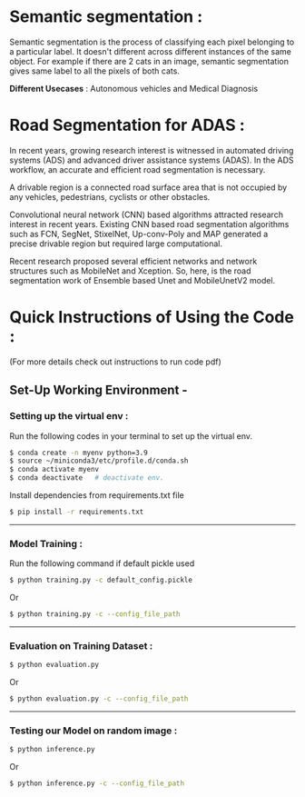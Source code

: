 # Semantic segmentation :

Semantic segmentation is the process of classifying each pixel belonging to a particular label. It doesn't different across different instances of the same object. For example if there are 2 cats in an image, semantic segmentation gives same label to all the pixels of both cats.

**Different Usecases** : Autonomous vehicles and Medical Diagnosis

# Road Segmentation for ADAS :
In recent years, growing research interest is witnessed in automated driving systems (ADS) and advanced driver assistance systems (ADAS). 
In the ADS workflow, an accurate and efficient road segmentation is necessary. 

A drivable region is a connected road surface area that is not occupied by any vehicles, pedestrians, cyclists or other obstacles. 

Convolutional neural network (CNN) based algorithms attracted research interest in recent years. Existing CNN based road segmentation algorithms such as FCN, SegNet, StixelNet, Up-conv-Poly and MAP generated a precise drivable region but required large computational. 

Recent research proposed several efficient networks and network structures such as MobileNet and Xception. So, here, is the road segmentation work of Ensemble based Unet and MobileUnetV2 model.


# Quick Instructions of Using the Code :
(For more details check out instructions to run code pdf)

## Set-Up Working Environment - 

### Setting up the virtual env :

 Run the following codes in your terminal to set up the virtual env.

```bash	
$ conda create -n myenv python=3.9
$ source ~/miniconda3/etc/profile.d/conda.sh
$ conda activate myenv
$ conda deactivate   # deactivate env.
```

Install dependencies from requirements.txt file
```bash
$ pip install -r requirements.txt
```
---------------------------------------------------------
### Model Training :

Run the following command if default pickle used 
```bash
$ python training.py -c default_config.pickle
```

Or 

```bash
$ python training.py -c --config_file_path	
```
--------------------------------------------------------

### Evaluation on Training Dataset :
```bash
$ python evaluation.py	
```
Or 	
```bash
$ python evaluation.py -c --config_file_path
```
------------------------------------------------------------
### Testing our Model on random image : 
```bash
$ python inference.py
```
Or 	
```bash
$ python inference.py -c --config_file_path
```
